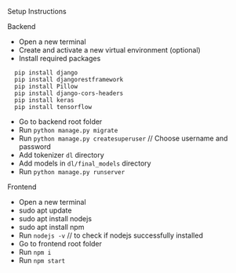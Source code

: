 Setup Instructions

Backend

- Open a new terminal
- Create and activate a new virtual environment (optional)
- Install required packages
```
  pip install django
  pip install djangorestframework
  pip install Pillow
  pip install django-cors-headers
  pip install keras
  pip install tensorflow
```
- Go to backend root folder
- Run `python manage.py migrate`
- Run `python manage.py createsuperuser` // Choose username and password
- Add tokenizer `dl` directory
- Add models in `dl/final_models` directory
- Run `python manage.py runserver`

Frontend

- Open a new terminal
- sudo apt update
- sudo apt install nodejs
- sudo apt install npm
- Run `nodejs -v` // to check if nodejs successfully installed
- Go to frontend root folder
- Run `npm i`
- Run `npm start`
